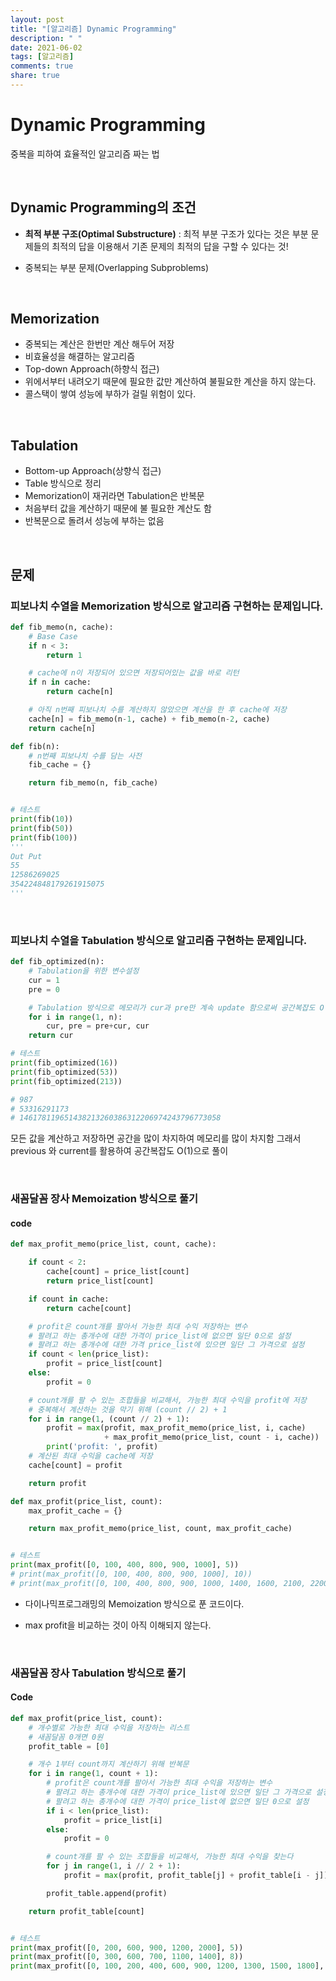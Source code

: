 ```yaml
---
layout: post
title: "[알고리즘] Dynamic Programming"
description: " "
date: 2021-06-02
tags: [알고리즘]
comments: true
share: true
---
```


# Dynamic Programming

중복을 피하여 효율적인 알고리즘 짜는 법

<br>

## Dynamic Programming의 조건

- **최적 부분 구조(Optimal Substructure)** : 최적 부분 구조가 있다는 것은 부분 문제들의 최적의 답을 이용해서 기존 문제의 최적의 답을 구할 수 있다는 것!

- 중복되는 부분 문제(Overlapping Subproblems)

<br>

## Memorization

- 중복되는 계산은 한번만 계산 해두어 저장
- 비효율성을 해결하는 알고리즘
- Top-down Approach(하향식 접근)
- 위에서부터 내려오기 때문에 필요한 값만 계산하여 불필요한 계산을 하지 않는다.
- 콜스택이 쌓여 성능에 부하가 걸릴 위험이 있다.

<br>

## Tabulation

- Bottom-up Approach(상향식 접근)
- Table 방식으로 정리
- Memorization이 재귀라면 Tabulation은 반복문
- 처음부터 값을 계산하기 때문에 불 필요한 계산도 함
- 반복문으로 돌려서 성능에 부하는 없음

<br>

## 문제

### 피보나치 수열을 Memorization 방식으로 알고리즘 구현하는 문제입니다.

```python
def fib_memo(n, cache):
    # Base Case
    if n < 3:
        return 1

    # cache에 n이 저장되어 있으면 저장되어있는 값을 바로 리턴
    if n in cache:
        return cache[n]

    # 아직 n번째 피보나치 수를 계산하지 않았으면 계산을 한 후 cache에 저장
    cache[n] = fib_memo(n-1, cache) + fib_memo(n-2, cache)
    return cache[n]

def fib(n):
    # n번째 피보나치 수를 담는 사전
    fib_cache = {}

    return fib_memo(n, fib_cache)


# 테스트
print(fib(10))
print(fib(50))
print(fib(100))
'''
Out Put
55
12586269025
354224848179261915075
'''
```

<br>

### 피보나치 수열을 Tabulation 방식으로 알고리즘 구현하는 문제입니다.

```python
def fib_optimized(n):
    # Tabulation을 위한 변수설정
    cur = 1
    pre = 0

    # Tabulation 방식으로 메모리가 cur과 pre만 계속 update 함으로써 공간복잡도 O(1)
    for i in range(1, n):
        cur, pre = pre+cur, cur
    return cur

# 테스트
print(fib_optimized(16))
print(fib_optimized(53))
print(fib_optimized(213))

# 987
# 53316291173
# 146178119651438213260386312206974243796773058
```

모든 값을 계산하고 저장하면 공간을 많이 차지하여 메모리를 많이 차지함 그래서 previous 와 current를 활용하여 공간복잡도 O(1)으로 풀이

<br>

### 새꼼달꼼 장사 Memoization 방식으로 풀기

#### code

```python
def max_profit_memo(price_list, count, cache):

    if count < 2:
        cache[count] = price_list[count]
        return price_list[count]

    if count in cache:
        return cache[count]

    # profit은 count개를 팔아서 가능한 최대 수익 저장하는 변수
    # 팔려고 하는 총개수에 대한 가격이 price_list에 없으면 일단 0으로 설정
    # 팔려고 하는 총개수에 대한 가격 price_list에 있으면 일단 그 가격으로 설정
    if count < len(price_list):
        profit = price_list[count]
    else:
        profit = 0

    # count개를 팔 수 있는 조합들을 비교해서, 가능한 최대 수익을 profit에 저장
    # 중복해서 계산하는 것을 막기 위해 (count // 2) + 1
    for i in range(1, (count // 2) + 1):
        profit = max(profit, max_profit_memo(price_list, i, cache)
                     + max_profit_memo(price_list, count - i, cache))
        print('profit: ', profit)
    # 계산된 최대 수익을 cache에 저장
    cache[count] = profit

    return profit

def max_profit(price_list, count):
    max_profit_cache = {}

    return max_profit_memo(price_list, count, max_profit_cache)


# 테스트
print(max_profit([0, 100, 400, 800, 900, 1000], 5))
# print(max_profit([0, 100, 400, 800, 900, 1000], 10))
# print(max_profit([0, 100, 400, 800, 900, 1000, 1400, 1600, 2100, 2200], 9))
```

- 다이나믹프로그래밍의 Memoization 방식으로 푼 코드이다.

- max profit을 비교하는 것이 아직 이해되지 않는다.

<br>

### 새꼼달꼼 장사 Tabulation 방식으로 풀기

#### Code

```python
def max_profit(price_list, count):
    # 개수별로 가능한 최대 수익을 저장하는 리스트
    # 새꼼달꼼 0개면 0원
    profit_table = [0]

    # 개수 1부터 count까지 계산하기 위해 반복문
    for i in range(1, count + 1):
        # profit은 count개를 팔아서 가능한 최대 수익을 저장하는 변수
        # 팔려고 하는 총개수에 대한 가격이 price_list에 있으면 일단 그 가격으로 설정
        # 팔려고 하는 총개수에 대한 가격이 price_list에 없으면 일단 0으로 설정
        if i < len(price_list):
            profit = price_list[i]
        else:
            profit = 0

        # count개를 팔 수 있는 조합들을 비교해서, 가능한 최대 수익을 찾는다
        for j in range(1, i // 2 + 1):
            profit = max(profit, profit_table[j] + profit_table[i - j])

        profit_table.append(profit)

    return profit_table[count]


# 테스트
print(max_profit([0, 200, 600, 900, 1200, 2000], 5))
print(max_profit([0, 300, 600, 700, 1100, 1400], 8))
print(max_profit([0, 100, 200, 400, 600, 900, 1200, 1300, 1500, 1800], 9))
```

